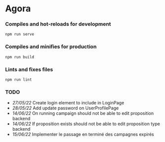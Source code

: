 # Agora

### Compiles and hot-reloads for development
```
npm run serve
```

### Compiles and minifies for production
```
npm run build
```

### Lints and fixes files
```
npm run lint
```

### TODO

* *27/05/22* Create login element to include in LoginPage
* *28/05/22* Add update password on UserProfilePage
* *14/06/22* On running campaign should not be able to edit proposition backend
* *14/06/22* If proposition exists should not be able to edit proposition type backend
* *15/06/22* Implementer le passage en terminé des campagnes expirés